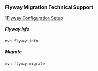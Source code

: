### Flyway Migration Technical Support

1[Flyway Configuration Setup](https://flywaydb.org/documentation/usage/maven/)

##### Flyway Info

```shell
mvn flyway:info
```

##### Migrate

```shell
mvn flyway:migrate
```
